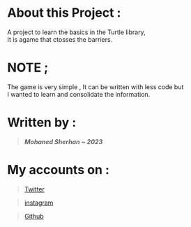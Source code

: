 # **About this Project :**

A project to learn the basics in the Turtle library,    
It is agame that ctosses the barriers.

# **NOTE ;**
The game is very simple , It can be written with less code but    
I wanted to learn and consolidate the information.

# **Written by** :
> ___Mohaned Sherhan ~ 2023___

# **My accounts on :**
>[Twitter](https://twitter.com/MrX2023M?t=rHyMHB151bMLMsc94DkKvg&s=09)

>[instagram](https://instagram.com/mr.lxzl?inshid=YmMyMTA2M2Y)

>[Github](https://github.com/Mohaned2023)
